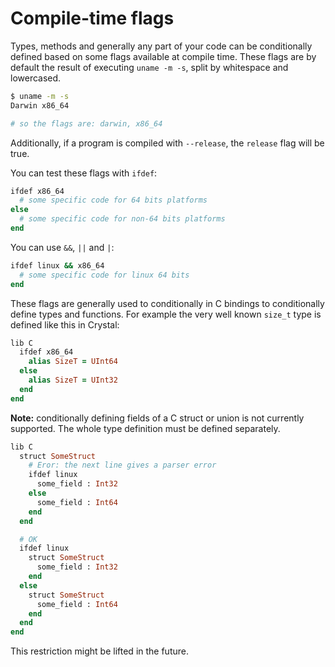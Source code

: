 # Compile-time flags

Types, methods and generally any part of your code can be conditionally defined based on some flags available at compile time. These flags are by default the result of executing `uname -m -s`, split by whitespace and lowercased.

```bash
$ uname -m -s
Darwin x86_64

# so the flags are: darwin, x86_64
```

Additionally, if a program is compiled with `--release`, the `release` flag will be true.

You can test these flags with `ifdef`:

```ruby
ifdef x86_64
  # some specific code for 64 bits platforms
else
  # some specific code for non-64 bits platforms
end
```

You can use `&&`, `||` and `|`:

```ruby
ifdef linux && x86_64
  # some specific code for linux 64 bits
end
```

These flags are generally used to conditionally in C bindings to conditionally define types and functions. For example the very well known `size_t` type is defined like this in Crystal:

```ruby
lib C
  ifdef x86_64
    alias SizeT = UInt64
  else
    alias SizeT = UInt32
  end
end
```

**Note:** conditionally defining fields of a C struct or union is not currently supported. The whole type definition must be defined separately.

```ruby
lib C
  struct SomeStruct
    # Eror: the next line gives a parser error
    ifdef linux
      some_field : Int32
    else
      some_field : Int64
    end
  end

  # OK
  ifdef linux
    struct SomeStruct
      some_field : Int32
    end
  else
    struct SomeStruct
      some_field : Int64
    end
  end
end
```

This restriction might be lifted in the future.
